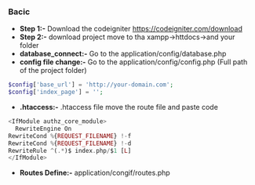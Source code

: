 ### Bacic 

* __Step 1:-__ Download the codeigniter https://codeigniter.com/download
* __Step 2:-__ download project move to tha xampp->httdocs->and your folder
* __database_connect:-__ Go to the application/config/database.php
* __config file change:-__ Go to the application/config/config.php  (Full path of the project folder)
```php 
$config['base_url'] = 'http://your-domain.com';
$config['index_page'] = '';
```
* __.htaccess:-__ .htaccess file move the route file and paste code
```php
<IfModule authz_core_module>
  RewriteEngine On
RewriteCond %{REQUEST_FILENAME} !-f
RewriteCond %{REQUEST_FILENAME} !-d
RewriteRule ^(.*)$ index.php/$1 [L]
</IfModule>
```

* __Routes Define:-__  application/congif/routes.php
